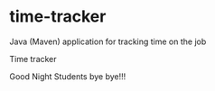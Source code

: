 # time-tracker
Java (Maven) application for tracking time on the job

Time tracker

Good Night Students bye bye!!!
